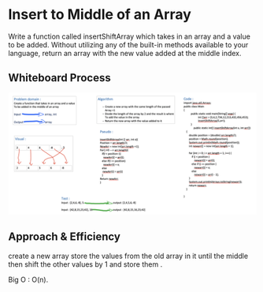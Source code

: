 # Insert to Middle of an Array

Write a function called insertShiftArray which takes in an array and a value to be added. Without utilizing any of the built-in methods available to your language, return an array with the new value added at the middle index.

## Whiteboard Process

![whitboard](whiteBoard2.png)

## Approach & Efficiency

create a new array store the values from the old array in it until the middle then shift the other values by 1 and store them .

Big O : O(n).